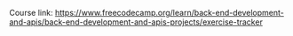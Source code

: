 Course link: https://www.freecodecamp.org/learn/back-end-development-and-apis/back-end-development-and-apis-projects/exercise-tracker
